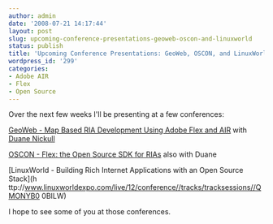 ```yaml
---
author: admin
date: '2008-07-21 14:17:44'
layout: post
slug: upcoming-conference-presentations-geoweb-oscon-and-linuxworld
status: publish
title: 'Upcoming Conference Presentations: GeoWeb, OSCON, and LinuxWorld '
wordpress_id: '299'
categories:
- Adobe AIR
- Flex
- Open Source
---
```


Over the next few weeks I'll be presenting at a few conferences:

[GeoWeb - Map Based RIA Development Using Adobe Flex and
AIR](http://geowebconference.org/program/workshops/workshops-tuesday) with
[Duane Nickull](http://technoracle.blogspot.com/)

[OSCON - Flex: the Open Source SDK for
RIAs](http://en.oreilly.com/oscon2008/public/schedule/detail/2218) also with
Duane

[LinuxWorld - Building Rich Internet Applications with an Open Source Stack](h
ttp://www.linuxworldexpo.com/live/12/conference//tracks/tracksessions//QMONYB0
0BILW)

I hope to see some of you at those conferences.

